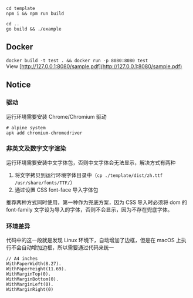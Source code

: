 ```
cd template
npm i && npm run build

cd ..
go build && ./example
```

## Docker
`docker build -t test . && docker run -p 8080:8080 test`  
View [http://127.0.0.1:8080/sample.pdf](http://127.0.0.1:8080/sample.pdf)

## Notice

### 驱动
运行环境需要安装 Chrome/Chromium 驱动
```
# alpine system
apk add chromium-chromedriver
```

### 非英文及数字文字渲染
运行环境需要安装中文字体包，否则中文字体会无法显示，解决方式有两种
1. 将文字拷贝到运行环境字体目录中（`cp ./template/dist/zh.ttf /usr/share/fonts/TTF/`）
2. 通过设置 CSS font-face 导入字体包

推荐两种方式同时使用，第一种作为兜底方案，因为 CSS 导入时必须将 dom 的 font-family 文字设为导入的字体，否则不会显示，因为不存在兜底字体。

### 环境差异
代码中的这一段就是发现 Linux 环境下，自动增加了边框，但是在 macOS 上执行不会自动增加边框，所以需要通过代码来统一
```
// A4 inches
WithPaperWidth(8.27).
WithPaperHeight(11.69).
WithMarginTop(0).
WithMarginBottom(0).
WithMarginLeft(0).
WithMarginRight(0)
```